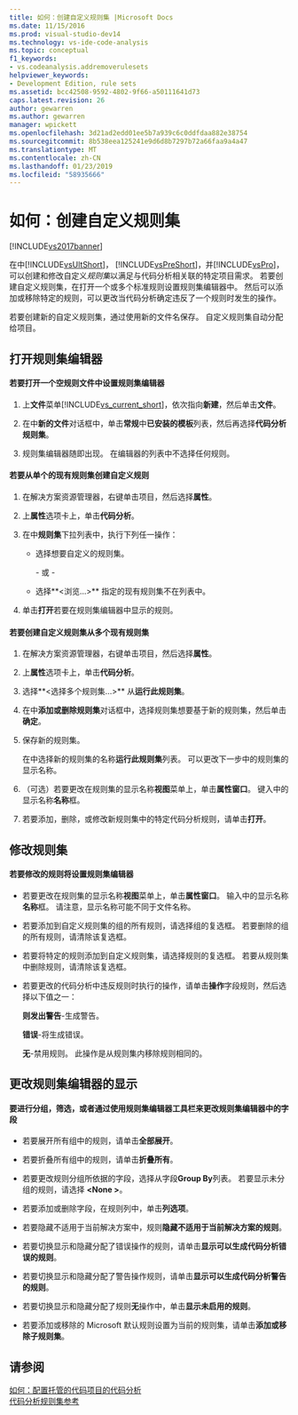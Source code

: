 ```yaml
---
title: 如何：创建自定义规则集 |Microsoft Docs
ms.date: 11/15/2016
ms.prod: visual-studio-dev14
ms.technology: vs-ide-code-analysis
ms.topic: conceptual
f1_keywords:
- vs.codeanalysis.addremoverulesets
helpviewer_keywords:
- Development Edition, rule sets
ms.assetid: bcc42508-9592-4802-9f66-a50111641d73
caps.latest.revision: 26
author: gewarren
ms.author: gewarren
manager: wpickett
ms.openlocfilehash: 3d21ad2edd01ee5b7a939c6c0ddfdaa882e38754
ms.sourcegitcommit: 8b538eea125241e9d6d8b7297b72a66faa9a4a47
ms.translationtype: MT
ms.contentlocale: zh-CN
ms.lasthandoff: 01/23/2019
ms.locfileid: "58935666"
---
```

# <a name="how-to-create-a-custom-rule-set"></a>如何：创建自定义规则集
[!INCLUDE[vs2017banner](../includes/vs2017banner.md)]

在中[!INCLUDE[vsUltShort](../includes/vsultshort-md.md)]， [!INCLUDE[vsPreShort](../includes/vspreshort-md.md)]，并[!INCLUDE[vsPro](../includes/vspro-md.md)]，可以创建和修改自定义*规则集*以满足与代码分析相关联的特定项目需求。 若要创建自定义规则集，在打开一个或多个标准规则设置规则集编辑器中。 然后可以添加或移除特定的规则，可以更改当代码分析确定违反了一个规则时发生的操作。  
  
 若要创建新的自定义规则集，通过使用新的文件名保存。 自定义规则集自动分配给项目。  
  
## <a name="opening-the-rule-set-editor"></a>打开规则集编辑器  
  
#### <a name="to-open-an-empty-rule-set-file-in-the-rule-set-editor"></a>若要打开一个空规则文件中设置规则集编辑器  
  
1.  上**文件**菜单[!INCLUDE[vs_current_short](../includes/vs-current-short-md.md)]，依次指向**新建**，然后单击**文件**。  
  
2.  在中**新的文件**对话框中，单击**常规**中**已安装的模板**列表，然后再选择**代码分析规则集**。  
  
3.  规则集编辑器随即出现。 在编辑器的列表中不选择任何规则。  
  
#### <a name="to-create-a-custom-rule-from-a-single-existing-rule-set"></a>若要从单个的现有规则集创建自定义规则  
  
1. 在解决方案资源管理器，右键单击项目，然后选择**属性**。  
  
2. 上**属性**选项卡上，单击**代码分析**。  
  
3. 在中**规则集**下拉列表中，执行下列任一操作：  
  
   - 选择想要自定义的规则集。  
  
     \- 或 -  
  
   - 选择**\<浏览...>** 指定的现有规则集不在列表中。  
  
4. 单击**打开**若要在规则集编辑器中显示的规则。  
  
#### <a name="to-create-a-custom-rule-set-from-multiple-existing-rule-sets"></a>若要创建自定义规则集从多个现有规则集  
  
1.  在解决方案资源管理器，右键单击项目，然后选择**属性**。  
  
2.  上**属性**选项卡上，单击**代码分析**。  
  
3.  选择**\<选择多个规则集...>** 从**运行此规则集**。  
  
4.  在中**添加或删除规则集**对话框中，选择规则集想要基于新的规则集，然后单击**确定**。  
  
5.  保存新的规则集。  
  
     在中选择新的规则集的名称**运行此规则集**列表。 可以更改下一步中的规则集的显示名称。  
  
6.  （可选）若要更改在规则集的显示名称**视图**菜单上，单击**属性窗口**。 键入中的显示名称**名称**框。  
  
7.  若要添加，删除，或修改新规则集中的特定代码分析规则，请单击**打开**。  
  
## <a name="modifying-a-rule-set"></a>修改规则集  
  
#### <a name="to-modify-a-rule-set-in-the-rule-set-editor"></a>若要修改的规则将设置规则集编辑器  
  
-   若要更改在规则集的显示名称**视图**菜单上，单击**属性窗口**。 输入中的显示名称**名称**框。 请注意，显示名称可能不同于文件名称。  
  
-   若要添加到自定义规则集的组的所有规则，请选择组的复选框。 若要删除的组的所有规则，请清除该复选框。  
  
-   若要将特定的规则添加到自定义规则集，请选择规则的复选框。 若要从规则集中删除规则，请清除该复选框。  
  
-   若要更改的代码分析中违反规则时执行的操作，请单击**操作**字段规则，然后选择以下值之一：  
  
     **则发出警告**-生成警告。  
  
     **错误**-将生成错误。  
  
     **无**-禁用规则。 此操作是从规则集内移除规则相同的。  
  
## <a name="changing-the-rule-set-editor-display"></a>更改规则集编辑器的显示  
  
#### <a name="to-group-filter-or-change-the-fields-in-the-rule-set-editor-by-using-the-rule-set-editor-toolbar"></a>要进行分组，筛选，或者通过使用规则集编辑器工具栏来更改规则集编辑器中的字段  
  
-   若要展开所有组中的规则，请单击**全部展开**。  
  
-   若要折叠所有组中的规则，请单击**折叠所有**。  
  
-   若要更改规则分组所依据的字段，选择从字段**Group By**列表。 若要显示未分组的规则，请选择 **\<None >**。  
  
-   若要添加或删除字段，在规则列中，单击**列选项**。  
  
-   若要隐藏不适用于当前解决方案中，规则**隐藏不适用于当前解决方案的规则**。  
  
-   若要切换显示和隐藏分配了错误操作的规则，请单击**显示可以生成代码分析错误的规则**。  
  
-   若要切换显示和隐藏分配了警告操作规则，请单击**显示可以生成代码分析警告的规则**。  
  
-   若要切换显示和隐藏分配了规则**无**操作中，单击**显示未启用的规则**。  
  
-   若要添加或移除的 Microsoft 默认规则设置为当前的规则集，请单击**添加或移除子规则集**。  
  
## <a name="see-also"></a>请参阅  
 [如何：配置托管的代码项目的代码分析](../code-quality/how-to-configure-code-analysis-for-a-managed-code-project.md)   
 [代码分析规则集参考](../code-quality/code-analysis-rule-set-reference.md)
